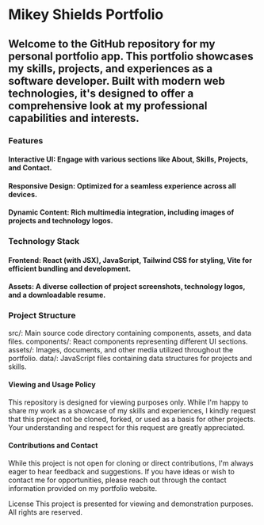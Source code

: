 # Mikey Shields Portfolio
## Welcome to the GitHub repository for my personal portfolio app. This portfolio showcases my skills, projects, and experiences as a software developer. Built with modern web technologies, it's designed to offer a comprehensive look at my professional capabilities and interests.

### Features
#### Interactive UI: Engage with various sections like About, Skills, Projects, and Contact.
#### Responsive Design: Optimized for a seamless experience across all devices.
#### Dynamic Content: Rich multimedia integration, including images of projects and technology logos.
### Technology Stack
#### Frontend: React (with JSX), JavaScript, Tailwind CSS for styling, Vite for efficient bundling and development.
#### Assets: A diverse collection of project screenshots, technology logos, and a downloadable resume.
### Project Structure
src/: Main source code directory containing components, assets, and data files.
components/: React components representing different UI sections.
assets/: Images, documents, and other media utilized throughout the portfolio.
data/: JavaScript files containing data structures for projects and skills.
#### Viewing and Usage Policy
This repository is designed for viewing purposes only. While I'm happy to share my work as a showcase of my skills and experiences, I kindly request that this project not be cloned, forked, or used as a basis for other projects. Your understanding and respect for this request are greatly appreciated.

#### Contributions and Contact
While this project is not open for cloning or direct contributions, I'm always eager to hear feedback and suggestions. If you have ideas or wish to contact me for opportunities, please reach out through the contact information provided on my portfolio website.

License
This project is presented for viewing and demonstration purposes. All rights are reserved.
